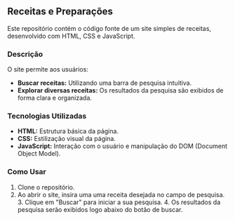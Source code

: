 ## Receitas e Preparações

Este repositório contém o código fonte de um site simples de receitas, desenvolvido com HTML, CSS e JavaScript.

### Descrição

O site permite aos usuários:

* **Buscar receitas:** Utilizando uma barra de pesquisa intuitiva.
* **Explorar diversas receitas:** Os resultados da pesquisa são exibidos de forma clara e organizada.

### Tecnologias Utilizadas

* **HTML:** Estrutura básica da página.
* **CSS:** Estilização visual da página.
* **JavaScript:** Interação com o usuário e manipulação do DOM (Document Object Model).

### Como Usar

  1.  Clone o repositório.
  2.  Ao abrir o site, insira uma uma receita desejada no campo de pesquisa.
	3.	Clique em "Buscar" para iniciar a sua pesquisa.
	4.	Os resultados da pesquisa serão exibidos logo abaixo do botão de buscar.
